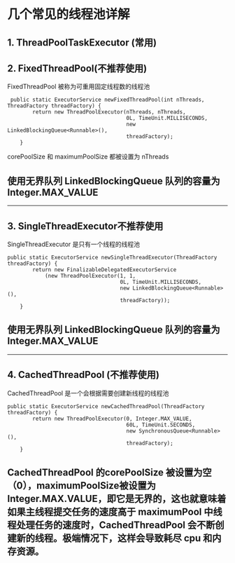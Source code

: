 # 几个常见的线程池详解

## 1. ThreadPoolTaskExecutor (常用)

## 2. FixedThreadPool(不推荐使用)
FixedThreadPool 被称为可重用固定线程数的线程池
```
 public static ExecutorService newFixedThreadPool(int nThreads, ThreadFactory threadFactory) {
        return new ThreadPoolExecutor(nThreads, nThreads,
                                      0L, TimeUnit.MILLISECONDS,
                                      new LinkedBlockingQueue<Runnable>(),
                                      threadFactory);
    }
```
corePoolSize 和 maximumPoolSize 都被设置为 nThreads

## 使用无界队列 LinkedBlockingQueue 队列的容量为 Integer.MAX_VALUE
---
## 3. SingleThreadExecutor不推荐使用
SingleThreadExecutor 是只有一个线程的线程池
```
public static ExecutorService newSingleThreadExecutor(ThreadFactory threadFactory) {
        return new FinalizableDelegatedExecutorService
            (new ThreadPoolExecutor(1, 1,
                                    0L, TimeUnit.MILLISECONDS,
                                    new LinkedBlockingQueue<Runnable>(),
                                    threadFactory));
    }
```
## 使用无界队列 LinkedBlockingQueue 队列的容量为 Integer.MAX_VALUE
---
## 4. CachedThreadPool (不推荐使用)
CachedThreadPool 是一个会根据需要创建新线程的线程池
```
public static ExecutorService newCachedThreadPool(ThreadFactory threadFactory) {
        return new ThreadPoolExecutor(0, Integer.MAX_VALUE,
                                      60L, TimeUnit.SECONDS,
                                      new SynchronousQueue<Runnable>(),
                                      threadFactory);
    }
```
CachedThreadPool 的corePoolSize 被设置为空（0），maximumPoolSize被设置为 Integer.MAX.VALUE，即它是无界的，这也就意味着如果主线程提交任务的速度高于 maximumPool 中线程处理任务的速度时，CachedThreadPool 会不断创建新的线程。极端情况下，这样会导致耗尽 cpu 和内存资源。
---